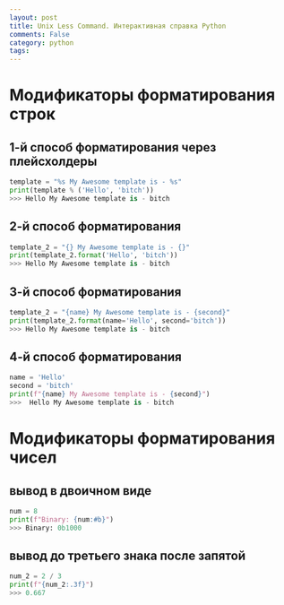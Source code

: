 ```yaml
---
layout: post
title: Unix Less Command. Интерактивная справка Python
comments: False
category: python
tags:
---
```

# Модификаторы форматирования строк
## 1-й способ форматирования через плейсхолдеры

```python
template = "%s My Awesome template is - %s"
print(template % ('Hello', 'bitch'))
>>> Hello My Awesome template is - bitch
```

## 2-й способ форматирования
```python
template_2 = "{} My Awesome template is - {}"
print(template_2.format('Hello', 'bitch'))
>>> Hello My Awesome template is - bitch
```

## 3-й способ форматирования
```python
template_2 = "{name} My Awesome template is - {second}"
print(template_2.format(name='Hello', second='bitch'))
>>> Hello My Awesome template is - bitch
```

## 4-й способ форматирования
```python
name = 'Hello'
second = 'bitch'
print(f"{name} My Awesome template is - {second}")
>>>  Hello My Awesome template is - bitch
```

# Модификаторы форматирования чисел
## вывод в двоичном виде
```python
num = 8
print(f"Binary: {num:#b}")
>>> Binary: 0b1000
```

## вывод до третьего знака после запятой
```python
num_2 = 2 / 3
print(f"{num_2:.3f}")
>>> 0.667
```